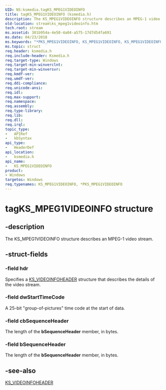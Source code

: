 ```yaml
---
UID: NS:ksmedia.tagKS_MPEG1VIDEOINFO
title: tagKS_MPEG1VIDEOINFO (ksmedia.h)
description: The KS_MPEG1VIDEOINFO structure describes an MPEG-1 video stream.
old-location: stream\ks_mpeg1videoinfo.htm
tech.root: stream
ms.assetid: 301b954a-4e50-4a04-a575-17d7d54fa691
ms.date: 04/23/2018
ms.keywords: "*PKS_MPEG1VIDEOINFO, KS_MPEG1VIDEOINFO, KS_MPEG1VIDEOINFO structure [Streaming Media Devices], PKS_MPEG1VIDEOINFO, PKS_MPEG1VIDEOINFO structure pointer [Streaming Media Devices], ksmedia/KS_MPEG1VIDEOINFO, ksmedia/PKS_MPEG1VIDEOINFO, stream.ks_mpeg1videoinfo, tagKS_MPEG1VIDEOINFO, vidcapstruct_5c9e7f76-f279-49fb-9ad8-f23b7741d685.xml"
ms.topic: struct
req.header: ksmedia.h
req.include-header: Ksmedia.h
req.target-type: Windows
req.target-min-winverclnt: 
req.target-min-winversvr: 
req.kmdf-ver: 
req.umdf-ver: 
req.ddi-compliance: 
req.unicode-ansi: 
req.idl: 
req.max-support: 
req.namespace: 
req.assembly: 
req.type-library: 
req.lib: 
req.dll: 
req.irql: 
topic_type:
-	APIRef
-	kbSyntax
api_type:
-	HeaderDef
api_location:
-	ksmedia.h
api_name:
-	KS_MPEG1VIDEOINFO
product:
- Windows
targetos: Windows
req.typenames: KS_MPEG1VIDEOINFO, *PKS_MPEG1VIDEOINFO
---
```


# tagKS_MPEG1VIDEOINFO structure


## -description


The KS_MPEG1VIDEOINFO structure describes an MPEG-1 video stream.


## -struct-fields




### -field hdr

Specifies a <a href="https://msdn.microsoft.com/library/windows/hardware/ff567700">KS_VIDEOINFOHEADER</a> structure that describes the details of the video stream.


### -field dwStartTimeCode

A 25-bit "group-of-pictures" time code at the start of data.


### -field cbSequenceHeader

The length of the <b>bSequenceHeader</b> member, in bytes.


### -field bSequenceHeader

The length of the <b>bSequenceHeader</b> member, in bytes.


## -see-also




<a href="https://msdn.microsoft.com/library/windows/hardware/ff567700">KS_VIDEOINFOHEADER</a>
 

 

